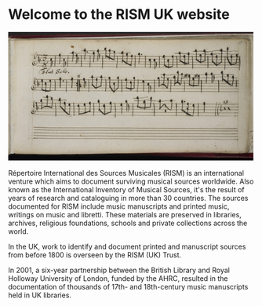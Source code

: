 # Welcome to the RISM UK website  

![Manuscript of a flute solo](/BL_Add_MS_22098_small.jpg)  

Répertoire International des Sources Musicales (RISM) is an international venture which aims to document surviving musical sources worldwide. Also known as the International Inventory of Musical Sources, it's the result of years of research and cataloguing in more than 30 countries.  The sources documented for RISM include music manuscripts and printed music, writings on music and libretti. These materials are preserved in libraries, archives, religious foundations, schools and private collections across the world.  

In the UK, work to identify and document printed and manuscript sources from before 1800 is overseen by the RISM (UK) Trust. 

In 2001, a six-year partnership between the British Library and Royal Holloway University of London, funded by the AHRC, resulted in the documentation of thousands of 17th- and 18th-century music manuscripts held in UK libraries.   


